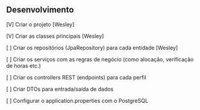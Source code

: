 ## Desenvolvimento

[V] Criar o projeto [Wesley]

[V] Criar as classes principais [Wesley]

[ ] Criar os repositórios (JpaRepository) para cada entidade [Wesley]

[ ] Criar os serviços com as regras de negócio (como alocação, verificação de horas etc.)

[ ] Criar os controllers REST (endpoints) para cada perfil

[ ] Criar DTOs para entrada/saída de dados

[ ] Configurar o application.properties com o PostgreSQL
